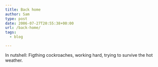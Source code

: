 ```yaml
---
title: Back home
author: Sam
type: post
date: 2006-07-27T20:55:38+00:00
url: /back-home/
tags:
  - blog

---
```

In nutshell: Figthing cockroaches, working hard, trying to survive the hot weather.


